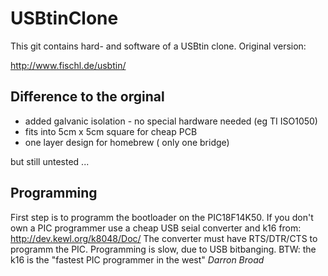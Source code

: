USBtinClone
===========

This git contains hard- and software of a USBtin clone.
Original version:

http://www.fischl.de/usbtin/

Difference to the orginal
-------------------------

- added galvanic isolation - no special hardware needed (eg TI ISO1050)
- fits into 5cm x 5cm square for cheap PCB
- one layer design for homebrew ( only one bridge)

but still untested ...


Programming
-----------

First step is to programm the bootloader on the PIC18F14K50.
If you don't own a PIC programmer use a cheap USB seial converter
and k16 from: http://dev.kewl.org/k8048/Doc/
The converter must have RTS/DTR/CTS to programm the PIC. Programming
is slow, due to USB bitbanging. BTW: the k16 is the
"fastest PIC programmer in the west" _Darron Broad_
